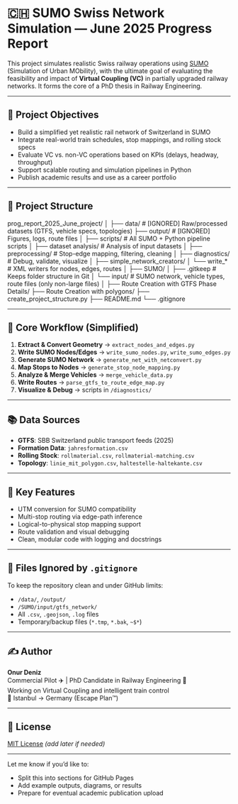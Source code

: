 # 🇨🇭 SUMO Swiss Network Simulation — June 2025 Progress Report

This project simulates realistic Swiss railway operations using [SUMO](https://www.eclipse.dev/sumo/) (Simulation of Urban MObility), with the ultimate goal of evaluating the feasibility and impact of **Virtual Coupling (VC)** in partially upgraded railway networks. It forms the core of a PhD thesis in Railway Engineering.

---

## 🎯 Project Objectives

- Build a simplified yet realistic rail network of Switzerland in SUMO
- Integrate real-world train schedules, stop mappings, and rolling stock specs
- Evaluate VC vs. non-VC operations based on KPIs (delays, headway, throughput)
- Support scalable routing and simulation pipelines in Python
- Publish academic results and use as a career portfolio

---

## 🧱 Project Structure

prog_report_2025_June_project/
│
├── data/ # [IGNORED] Raw/processed datasets (GTFS, vehicle specs, topologies)
├── output/ # [IGNORED] Figures, logs, route files
│
├── scripts/ # All SUMO + Python pipeline scripts
│ ├── dataset analysis/ # Analysis of input datasets
│ ├── preprocessing/ # Stop-edge mapping, filtering, cleaning
│ ├── diagnostics/ # Debug, validate, visualize
│ ├── simple_network_creators/
│ └── write_* # XML writers for nodes, edges, routes
│
├── SUMO/
│ ├── .gitkeep # Keeps folder structure in Git
│ └── input/ # SUMO network, vehicle types, route files (only non-large files)
│
├── Route Creation with GTFS Phase Details/
├── Route Creation with polygons/
├── create_project_structure.py
├── README.md
└── .gitignore


---

## 🔁 Core Workflow (Simplified)

1. **Extract & Convert Geometry** → `extract_nodes_and_edges.py`
2. **Write SUMO Nodes/Edges** → `write_sumo_nodes.py`, `write_sumo_edges.py`
3. **Generate SUMO Network** → `generate_net_with_netconvert.py`
4. **Map Stops to Nodes** → `generate_stop_node_mapping.py`
5. **Analyze & Merge Vehicles** → `merge_vehicle_data.py`
6. **Write Routes** → `parse_gtfs_to_route_edge_map.py`
7. **Visualize & Debug** → scripts in `/diagnostics/`

---

## 📚 Data Sources

- **GTFS**: SBB Switzerland public transport feeds (2025)
- **Formation Data**: `jahresformation.csv`
- **Rolling Stock**: `rollmaterial.csv`, `rollmaterial-matching.csv`
- **Topology**: `linie_mit_polygon.csv`, `haltestelle-haltekante.csv`

---

## 📌 Key Features

- UTM conversion for SUMO compatibility
- Multi-stop routing via edge-path inference
- Logical-to-physical stop mapping support
- Route validation and visual debugging
- Clean, modular code with logging and docstrings

---

## 🚫 Files Ignored by `.gitignore`

To keep the repository clean and under GitHub limits:

- `/data/`, `/output/`
- `/SUMO/input/gtfs_network/`
- All `.csv`, `.geojson`, `.log` files
- Temporary/backup files (`*.tmp`, `*.bak`, `~$*`)

---

## ✍️ Author

**Onur Deniz**  
Commercial Pilot ✈️ | PhD Candidate in Railway Engineering 🚆  
Working on Virtual Coupling and intelligent train control  
📍 Istanbul → Germany (Escape Plan™)

---

## 📄 License

[MIT License](LICENSE) *(add later if needed)*

---

Let me know if you’d like to:

- Split this into sections for GitHub Pages
- Add example outputs, diagrams, or results
- Prepare for eventual academic publication upload
